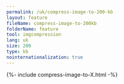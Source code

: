 ```yaml
---
permalink: /uk/compress-image-to-200-kb
layout: feature
fileName: compress-image-to-200kb
folderName: feature
tool: imgcompression
lang: uk
size: 200
type: kb
nointernationalization: true
---
```

{%- include compress-image-to-X.html -%}
      